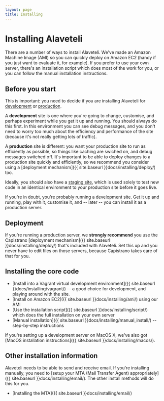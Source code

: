 ```yaml
---
layout: page
title: Installing
---
```


# Installing Alaveteli

<p class="lead">
  There are a number of ways to install Alaveteli.
  We've made an Amazon Machine Image (AMI) so you can quickly deploy on
  Amazon EC2 (handy if you just want to evaluate it, for example).
  If you prefer to use your own server, there's an installation script
  which does most of the work for you, or you can follow the manual
  installation instructions.
</p>

## Before you start

This is important: you need to decide if you are installing Alaveteli for
<a href="{{ site.baseurl }}docs/glossary/#development" class="glossary__link">development</a> or
<a href="{{ site.baseurl }}docs/glossary/#production" class="glossary__link">production</a>.

A **development** site is one where you're going to change, customise, and
perhaps experiment while you get it up and running. You should always do this
first. In this environment you can see debug messages, and you don't need to
worry too much about the efficiency and performance of the site (because it's
not really getting lots of traffic).

A **production** site is different: you want your production site to run as
efficiently as possible, so things like caching are swiched on, and debug
messages switched off. It's important to be able to deploy changes to a
production site quickly and efficiently, so we recommend you consider using a
[deployment mechanism]({{ site.baseurl }}docs/installing/deploy/) too.

Ideally, you should also have a
<a href="{{ site.baseurl }}docs/glossary/#staging" class="glossary__link">staging site</a>,
which is used solely to test new code in an identical environment to your
production site before it goes live.

If you're in doubt, you're probably running a development site. Get it up and
running, play with it, customise it, and -- later -- you can install it as a
production server.

## Deployment

If you're running a production server, we **strongly recommend** you
use the Capistrano [deployment mechanism]({{ site.baseurl }}docs/installing/deploy/)
that's included with Alaveteli. Set this up and you never have to edit files on
those servers, because Capistrano takes care of that for you.

## Installing the core code

* [Install into a Vagrant virtual development environment]({{ site.baseurl }}docs/installing/vagrant/) -- a good choice for development, and playing around with the site.
* [Install on Amazon EC2]({{ site.baseurl }}docs/installing/ami/) using our AMI
* [Use the installation script]({{ site.baseurl }}docs/installing/script/) which does the full installation on your own server
* [Manual installation]({{ site.baseurl }}docs/installing/manual_install/) -- step-by-step instructions

If you're setting up a development server on MacOS X, we've also got
[MacOS installation instructions]({{ site.baseurl }}docs/installing/macos/).

## Other installation information

Alaveteli needs to be able to send and receive email. If you're installing manually, you need to [setup your
MTA (Mail Transfer Agent) appropriately]({{ site.baseurl }}docs/installing/email/). The other install methods will do this for you.

* [Installing the MTA]({{ site.baseurl }}docs/installing/email/)
